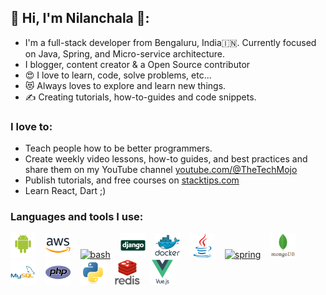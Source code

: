 ## 👋 Hi, I'm Nilanchala 🍃:

* I'm a full-stack developer from Bengaluru, India🇮🇳. Currently focused on Java, Spring, and Micro-service architecture.
* I blogger, content creator & a Open Source contributor
* :heart_eyes:	 I love to learn, code, solve problems, etc...
* :heart_eyes_cat:	Always loves to explore and learn new things.
* ✍️ Creating tutorials, how-to-guides and code snippets.


### I love to:
* Teach people how to be better programmers.
* Create weekly video lessons, how-to guides, and best practices and share them on my YouTube channel [youtube.com/@TheTechMojo](https://youtube.com/@TheTechMojo)
* Publish tutorials, and free courses on [stacktips.com](https:/stacktips.com)
* Learn React, Dart ;)

<h3 align="left">Languages and tools I use:</h4>
<p align="left"> 
  <a href="https://developer.android.com" target="_blank"> <img
            src="https://raw.githubusercontent.com/devicons/devicon/master/icons/android/android-original-wordmark.svg"
            alt="android" width="40" height="40" /></a><span>&nbsp;&nbsp;&nbsp;</span>
  <a href="https://aws.amazon.com" target="_blank"> <img
            src="https://raw.githubusercontent.com/devicons/devicon/master/icons/amazonwebservices/amazonwebservices-original-wordmark.svg"
            alt="aws" width="40" height="40" /></a><span>&nbsp;&nbsp;&nbsp;</span>
 <a href="https://www.gnu.org/software/bash/" target="_blank"> <img
            src="https://www.vectorlogo.zone/logos/gnu_bash/gnu_bash-icon.svg" alt="bash" width="40" height="40" /></a><span>&nbsp;&nbsp;&nbsp;</span>
 <a href="https://www.djangoproject.com/" target="_blank"> <img
            src="https://raw.githubusercontent.com/devicons/devicon/master/icons/django/django-original.svg"
            alt="django" width="40" height="40" /></a><span>&nbsp;&nbsp;&nbsp;</span> 
<a href="https://www.docker.com/" target="_blank"> <img
            src="https://raw.githubusercontent.com/devicons/devicon/master/icons/docker/docker-original-wordmark.svg"
            alt="docker" width="40" height="40" /></a><span>&nbsp;&nbsp;&nbsp;</span> 
<a href="https://www.java.com" target="_blank"> <img
            src="https://raw.githubusercontent.com/devicons/devicon/master/icons/java/java-original.svg" alt="java"
            width="40" height="40" /></a><span>&nbsp;&nbsp;&nbsp;</span> 
<a href="https://spring.io/" target="_blank"> <img
            src="https://www.vectorlogo.zone/logos/springio/springio-icon.svg" alt="spring" width="40" height="40" /></a><span>&nbsp;&nbsp;&nbsp;</span> 
<a href="https://www.mongodb.com/" target="_blank"> <img
            src="https://raw.githubusercontent.com/devicons/devicon/master/icons/mongodb/mongodb-original-wordmark.svg"
            alt="mongodb" width="40" height="40" /></a><span>&nbsp;&nbsp;&nbsp;</span> 
<a href="https://www.mysql.com/" target="_blank"> <img
            src="https://raw.githubusercontent.com/devicons/devicon/master/icons/mysql/mysql-original-wordmark.svg"
            alt="mysql" width="40" height="40" /></a><span>&nbsp;&nbsp;&nbsp;</span> 
<a href="https://www.php.net" target="_blank"> <img
            src="https://raw.githubusercontent.com/devicons/devicon/master/icons/php/php-original.svg" alt="php"
            width="40" height="40" /></a><span>&nbsp;&nbsp;&nbsp;</span> 
<a href="https://www.python.org" target="_blank"> <img
            src="https://raw.githubusercontent.com/devicons/devicon/master/icons/python/python-original.svg"
            alt="python" width="40" height="40" /></a><span>&nbsp;&nbsp;&nbsp;</span> 
<a href="https://redis.io" target="_blank"> <img
            src="https://raw.githubusercontent.com/devicons/devicon/master/icons/redis/redis-original-wordmark.svg"
            alt="redis" width="40" height="40" /></a><span>&nbsp;&nbsp;&nbsp;</span> 
<a href="https://vuejs.org/" target="_blank"> <img
            src="https://raw.githubusercontent.com/devicons/devicon/master/icons/vuejs/vuejs-original-wordmark.svg"
            alt="vuejs" width="40" height="40" /></a></p><br>
